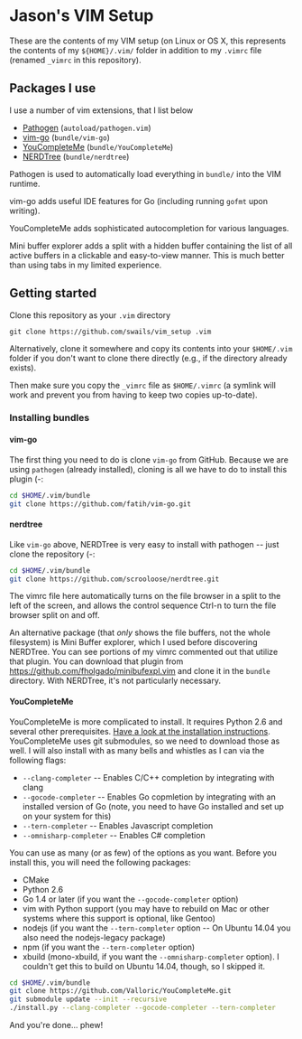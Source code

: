 Jason's VIM Setup
=================

These are the contents of my VIM setup (on Linux or OS X, this represents the
contents of my ``${HOME}/.vim/`` folder in addition to my ``.vimrc`` file
(renamed ``_vimrc`` in this repository).

Packages I use
--------------

I use a number of vim extensions, that I list below

- [Pathogen](https://github.com/tpope/vim-pathogen) (``autoload/pathogen.vim``)
- [vim-go](https://github.com/fatih/vim-go) (``bundle/vim-go``)
- [YouCompleteMe](https://github.com/Valloric/YouCompleteMe)
  (``bundle/YouCompleteMe``)
- [NERDTree](https://github.com/scrooloose/nerdtree.git) (``bundle/nerdtree``)

Pathogen is used to automatically load everything in ``bundle/`` into the VIM
runtime.

vim-go adds useful IDE features for Go (including running ``gofmt`` upon
writing).

YouCompleteMe adds sophisticated autocompletion for various languages.

Mini buffer explorer adds a split with a hidden buffer containing the list of
all active buffers in a clickable and easy-to-view manner. This is much better
than using tabs in my limited experience.

Getting started
---------------

Clone this repository as your ``.vim`` directory

```
git clone https://github.com/swails/vim_setup .vim
```

Alternatively, clone it somewhere and copy its contents into your
``$HOME/.vim`` folder if you don't want to clone there directly (e.g., if the
directory already exists).

Then make sure you copy the ``_vimrc`` file as ``$HOME/.vimrc`` (a symlink will
work and prevent you from having to keep two copies up-to-date).

### Installing bundles

#### vim-go

The first thing you need to do is clone ``vim-go`` from GitHub. Because we are
using ``pathogen`` (already installed), cloning is all we have to do to install
this plugin (-:

```bash
cd $HOME/.vim/bundle
git clone https://github.com/fatih/vim-go.git
```

#### nerdtree

Like ``vim-go`` above, NERDTree is very easy to install with pathogen -- just
clone the repository (-:

```bash
cd $HOME/.vim/bundle
git clone https://github.com/scrooloose/nerdtree.git
```

The vimrc file here automatically turns on the file browser in a split to the
left of the screen, and allows the control sequence Ctrl-n to turn the file
browser split on and off.

An alternative package (that *only* shows the file buffers, not the whole
filesystem) is Mini Buffer explorer, which I used before discovering NERDTree.
You can see portions of my vimrc commented out that utilize that plugin. You can
download that plugin from https://github.com/fholgado/minibufexpl.vim and clone
it in the ``bundle`` directory. With NERDTree, it's not particularly necessary.

#### YouCompleteMe

YouCompleteMe is more complicated to install.  It requires Python 2.6 and
several other prerequisites. [Have a look at the installation
instructions](https://github.com/Valloric/YouCompleteMe#installation).
YouCompleteMe uses git submodules, so we need to download those as well. I will
also install with as many bells and whistles as I can via the following flags:

- ``--clang-completer`` -- Enables C/C++ completion by integrating with clang
- ``--gocode-completer`` -- Enables Go copmletion by integrating with an
  installed version of Go (note, you need to have Go installed and set up on
  your system for this)
- ``--tern-completer`` -- Enables Javascript completion
- ``--omnisharp-completer`` -- Enables C# completion

You can use as many (or as few) of the options as you want. Before you install
this, you will need the following packages:

- CMake
- Python 2.6
- Go 1.4 or later (if you want the ``--gocode-completer`` option)
- vim with Python support (you may have to rebuild on Mac or other systems where
  this support is optional, like Gentoo)
- nodejs (if you want the ``--tern-completer`` option -- On Ubuntu 14.04 you
  also need the nodejs-legacy package)
- npm (if you want the ``--tern-completer`` option)
- xbuild (mono-xbuild, if you want the ``--omnisharp-completer`` option). I
  couldn't get this to build on Ubuntu 14.04, though, so I skipped it.

```bash
cd $HOME/.vim/bundle
git clone https://github.com/Valloric/YouCompleteMe.git
git submodule update --init --recursive
./install.py --clang-completer --gocode-completer --tern-completer
```

And you're done... phew!
